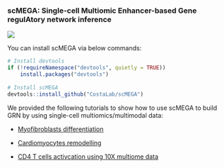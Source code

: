 ### scMEGA: Single-cell Multiomic Enhancer-based Gene regulAtory network inference

![](https://costalab.github.io/scMEGA/reference/figures/schematic.png)


You can install scMEGA via below commands:
```R
# Install devtools
if (!requireNamespace("devtools", quietly = TRUE))
    install.packages("devtools")
    
# Install scMEGA
devtools::install_github("CostaLab/scMEGA")
```

We provided the following tutorials to show how to use scMEGA to build GRN by using single-cell multiomics/multimodal data:

* [Myofibroblasts differentiation](https://costalab.github.io/scMEGA/articles/myofibroblast-GRN.html)

* [Cardiomyocytes remodelling](https://costalab.github.io/scMEGA/articles/cardiomyocyte-GRN.html)

* [CD4 T cells activcation using 10X multiome data](https://costalab.github.io/scMEGA/articles/pbmc_10x_multiome.html)


